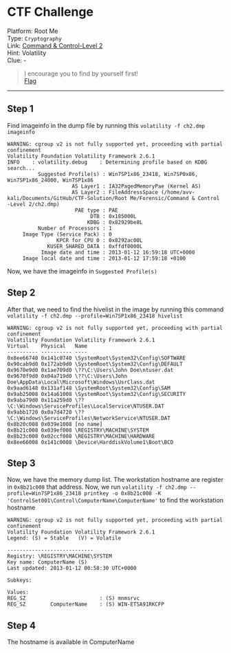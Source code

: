 # CTF Challenge

Platform: Root Me </br>
Type: `Cryptography` </br>
Link: [Command & Control-Level 2](https://www.root-me.org/en/Challenges/Forensic/Command-Control-level-2) </br>
Hint: Volatility </br>
Clue: - </br>

> I encourage you to find by yourself first! </br>
[Flag](./passphrase.txt) </br>

---

## Step 1
Find imageinfo in the dump file by running this `volatility -f ch2.dmp imageinfo` </br>
```
WARNING: cgroup v2 is not fully supported yet, proceeding with partial confinement
Volatility Foundation Volatility Framework 2.6.1
INFO    : volatility.debug    : Determining profile based on KDBG search...
          Suggested Profile(s) : Win7SP1x86_23418, Win7SP0x86, Win7SP1x86_24000, Win7SP1x86
                     AS Layer1 : IA32PagedMemoryPae (Kernel AS)
                     AS Layer2 : FileAddressSpace (/home/avv-kali/Documents/GitHub/CTF-Solution/Root Me/Forensic/Command & Control -Level 2/ch2.dmp)
                      PAE type : PAE
                           DTB : 0x185000L
                          KDBG : 0x82929be8L
          Number of Processors : 1
     Image Type (Service Pack) : 0
                KPCR for CPU 0 : 0x8292ac00L
             KUSER_SHARED_DATA : 0xffdf0000L
           Image date and time : 2013-01-12 16:59:18 UTC+0000
     Image local date and time : 2013-01-12 17:59:18 +0100
```
Now, we have the imageinfo in `Suggested Profile(s)` </br>

## Step 2
After that, we need to find the hivelist in the image by running this command `volatility -f ch2.dmp --profile=Win7SP1x86_23418 hivelist` </br>
```
WARNING: cgroup v2 is not fully supported yet, proceeding with partial confinement
Volatility Foundation Volatility Framework 2.6.1
Virtual    Physical   Name
---------- ---------- ----
0x8ee66740 0x141c0740 \SystemRoot\System32\Config\SOFTWARE
0x90cab9d0 0x172ab9d0 \SystemRoot\System32\Config\DEFAULT
0x9670e9d0 0x1ae709d0 \??\C:\Users\John Doe\ntuser.dat
0x9670f9d0 0x04a719d0 \??\C:\Users\John Doe\AppData\Local\Microsoft\Windows\UsrClass.dat
0x9aad6148 0x131af148 \SystemRoot\System32\Config\SAM
0x9ab25008 0x14a61008 \SystemRoot\System32\Config\SECURITY
0x9aba79d0 0x11a259d0 \??\C:\Windows\ServiceProfiles\LocalService\NTUSER.DAT
0x9abb1720 0x0a7d4720 \??\C:\Windows\ServiceProfiles\NetworkService\NTUSER.DAT
0x8b20c008 0x039e1008 [no name]
0x8b21c008 0x039ef008 \REGISTRY\MACHINE\SYSTEM
0x8b23c008 0x02ccf008 \REGISTRY\MACHINE\HARDWARE
0x8ee66008 0x141c0008 \Device\HarddiskVolume1\Boot\BCD
```

## Step 3
Now, we have the memory dump list. The workstation hostname are register in `0x8b21c008` that address. Now, we run `volatility -f ch2.dmp --profile=Win7SP1x86_23418 printkey -o 0x8b21c008 -K 'ControlSet001\Control\ComputerName\ComputerName'` to find the workstation hostname </br>
```
WARNING: cgroup v2 is not fully supported yet, proceeding with partial confinement
Volatility Foundation Volatility Framework 2.6.1
Legend: (S) = Stable   (V) = Volatile

----------------------------
Registry: \REGISTRY\MACHINE\SYSTEM
Key name: ComputerName (S)
Last updated: 2013-01-12 00:58:30 UTC+0000

Subkeys:

Values:
REG_SZ                        : (S) mnmsrvc
REG_SZ        ComputerName    : (S) WIN-ETSA91RKCFP
```

## Step 4
The hostname is available in ComputerName </br>